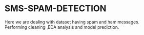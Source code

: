 # SMS-SPAM-DETECTION
Here we are dealing with dataset having spam and ham messages. Performing cleaning ,EDA analysis and model prediction.
